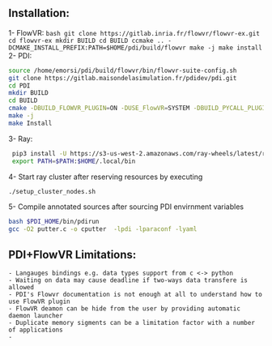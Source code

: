 
## Installation:
 1- FlowVR:	
    ```bash
    git clone https://gitlab.inria.fr/flowvr/flowvr-ex.git
    cd flowvr-ex
    mkdir BUILD
    cd BUILD
    ccmake .. -DCMAKE_INSTALL_PREFIX:PATH=$HOME/pdi/build/flowvr
    make -j
    make install
    ```
 2- PDI:
 ```bash
 source /home/emorsi/pdi/build/flowvr/bin/flowvr-suite-config.sh
 git clone https://gitlab.maisondelasimulation.fr/pdidev/pdi.git
 cd PDI
 mkdir BUILD
 cd BUILD
 cmake -DBUILD_FLOWVR_PLUGIN=ON -DUSE_FlowVR=SYSTEM -DBUILD_PYCALL_PLUGIN=ON -DBUILD_PYTHON=ON -DUSE_HDF5=EMBEDDED -DBUILD_HDF5_PARALLEL=OFF -DBUILD_TESTING=OFF -DCMAKE_INSTALL_PREFIX=$HOME/pdi/build/pdi ..
 make -j
 make Install
```
 3- Ray:
```bash
 pip3 install -U https://s3-us-west-2.amazonaws.com/ray-wheels/latest/ray-0.9.0.dev0-cp37-cp37m-manylinux1_x86_64.whl
 export PATH=$PATH:$HOME/.local/bin
```
 4- Start ray cluster after reserving resources by executing
 ```bash
 ./setup_cluster_nodes.sh
 ```
 5- Compile annotated sources after sourcing PDI envirnment variables 
 ```bash
 bash $PDI_HOME/bin/pdirun
 gcc -O2 putter.c -o cputter  -lpdi -lparaconf -lyaml 
 ```

## PDI+FlowVR Limitations:
    - Langauges bindings e.g. data types support from c <-> python
    - Waiting on data may cause deadline if two-ways data transfere is allowed 
    - PDI's Flowvr documentation is not enough at all to understand how to use FlowVR plugin
    - FlowVR deamon can be hide from the user by providing automatic daemon launcher
    - Duplicate memory sigments can be a limitation factor with a number of applications 
    - 

